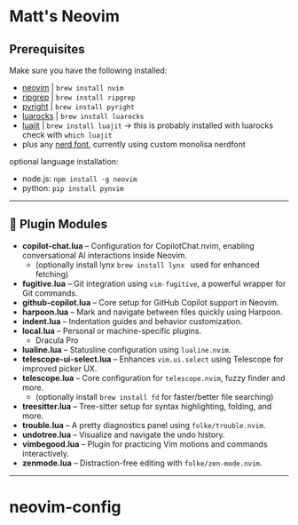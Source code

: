 # Matt's Neovim

## Prerequisites

Make sure you have the following installed:

- [neovim](https://neovim.io/) | `brew install nvim`
- [ripgrep](https://github.com/BurntSushi/ripgrep) | `brew install ripgrep`
- [pyright](https://github.com/microsoft/pyright) | `brew install pyright`
- [luarocks](https://luarocks.org/) | `brew install luarocks`
- [luajit](https://luajit.org/luajit.html) | `brew install luajit` -> this is probably installed with luarocks check with `which luajit`
- plus any [nerd font](https://www.nerdfonts.com), currently using custom monolisa nerdfont

optional language installation: 
- node.js: `npm install -g neovim`
- python: `pip install pynvim`

---

## 🧩 Plugin Modules

- **copilot-chat.lua** – Configuration for CopilotChat.nvim, enabling conversational AI interactions inside Neovim.
  - (optionally install  lynx `brew install lynx ` used for enhanced fetching)
- **fugitive.lua** – Git integration using `vim-fugitive`, a powerful wrapper for Git commands.
- **github-copilot.lua** – Core setup for GitHub Copilot support in Neovim.
- **harpoon.lua** – Mark and navigate between files quickly using Harpoon.
- **indent.lua** – Indentation guides and behavior customization.
- **local.lua** – Personal or machine-specific plugins.
  - Dracula Pro
- **lualine.lua** – Statusline configuration using `lualine.nvim`.
- **telescope-ui-select.lua** – Enhances `vim.ui.select` using Telescope for improved picker UX.
- **telescope.lua** – Core configuration for `telescope.nvim`, fuzzy finder and more.
  - (optionally install `brew install fd` for faster/better file searching)
- **treesitter.lua** – Tree-sitter setup for syntax highlighting, folding, and more.
- **trouble.lua** – A pretty diagnostics panel using `folke/trouble.nvim`.
- **undotree.lua** – Visualize and navigate the undo history.
- **vimbegood.lua** – Plugin for practicing Vim motions and commands interactively.
- **zenmode.lua** – Distraction-free editing with `folke/zen-mode.nvim`.

---

# neovim-config
